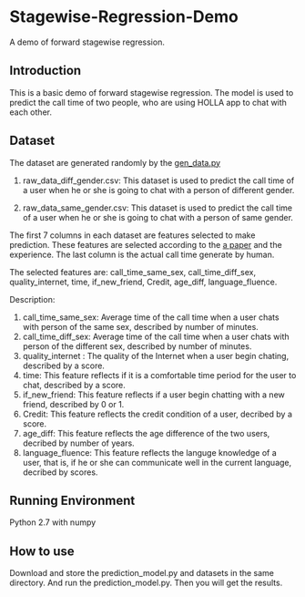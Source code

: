 # Stagewise-Regression-Demo
A demo of forward stagewise regression.

Introduction
---
This is a basic demo of forward stagewise regression. The model is used to predict the call time of two people, who are using HOLLA app to chat with each other.

Dataset
---
The dataset are generated randomly by the [gen_data.py](https://github.com/Suyi32/Stagewise-Regression-Demo/blob/master/Data%20Generation/gen_data.py)

1. raw_data_diff_gender.csv: This dataset is used to predict the call time of a user when he or she is going to chat with a person of different gender.

2. raw_data_same_gender.csv: This dataset is used to predict the call time of a user when he or she is going to chat with a person of same gender.

The first 7 columns in each dataset are features selected to make prediction. These features are selected according to the [a paper](https://github.com/Suyi32/Stagewise-Regression-Demo/blob/master/Reference%20Paper/duration.pdf) and the experience. The last column is the actual call time generate by human.

The selected features are: call_time_same_sex, call_time_diff_sex, quality_internet, time, if_new_friend, Credit, age_diff, language_fluence.

Description:
1. call_time_same_sex: Average time of the call time when a user chats with person of the same sex, described by number of minutes.
2. call_time_diff_sex: Average time of the call time when a user chats with person of the different sex, described by number of minutes.
3. quality_internet  : The quality of the Internet when a user begin chating, described by a score.
4. time: This feature reflects if it is a comfortable time period for the user to chat, described by a score.
5. if_new_friend: This feature reflects if a user begin chatting with a new friend, described by 0 or 1.
6. Credit: This feature reflects the credit condition of a user, decribed by a score.
7. age_diff: This feature reflects the age difference of the two users, decribed by number of years.
8. language_fluence: This feature reflects the languge knowledge of a user, that is, if he or she can communicate well in the current language, decribed by scores.

Running Environment
---
Python 2.7 with numpy 

How to use
---
Download and store the prediction_model.py and datasets in the same directory. And run the prediction_model.py. Then you will get the results.



